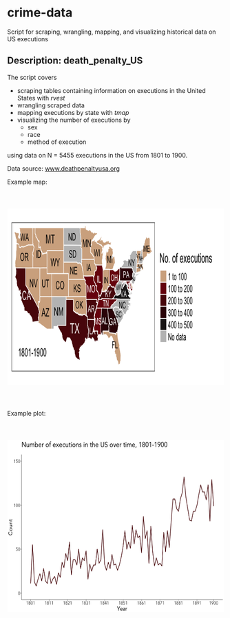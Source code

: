 # crime-data
Script for scraping, wrangling, mapping, and visualizing historical data on US executions

## Description: death_penalty_US

The script covers

* scraping tables containing information on executions in the United States with *rvest*
* wrangling scraped data
* mapping executions by state with *tmap*
* visualizing the number of executions by
    * sex
    * race
    * method of execution
  
using data on N = 5455 executions in the US from 1801 to 1900.  

Data source: www.deathpenaltyusa.org 

Example map:

<p align="center"><img src="https://raw.githubusercontent.com/lhehnke/lhehnke.github.io/master/img/death-penalty/Executions_1801-1900.png" width="973px" height="410x" vspace="40px"/></p>

Example plot:

<p align="center"><img src="https://raw.githubusercontent.com/lhehnke/lhehnke.github.io/master/img/death-penalty/plot1.png" width="600px" height="400x" vspace="40px"/></p>
